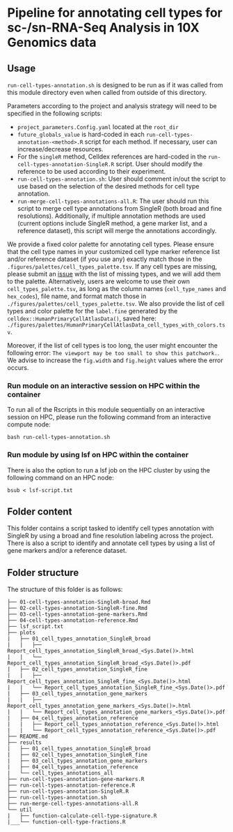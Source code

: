# Pipeline for annotating cell types for sc-/sn-RNA-Seq Analysis in 10X Genomics data

## Usage

`run-cell-types-annotation.sh` is designed to be run as if it was called from this module directory even when called from outside of this directory.

Parameters according to the project and analysis strategy will need to be specified in the following scripts:
- `project_parameters.Config.yaml` located at the `root_dir`
- `future_globals_value` is hard-coded in each `run-cell-types-annotation-<method>.R` script for each method. If necessary, user can increase/decrease resources.
- For the `singleR` method, Celldex references are hard-coded in the `run-cell-types-annotation-SingleR.R` script. User should modify the reference to be used according to their experiment.
- `run-cell-types-annotation.sh`: User should comment in/out the script to use based on the selection of the desired methods for cell type annotation.
- `run-merge-cell-types-annotations-all.R`: The user should run this script to merge cell type annotations from SingleR (both broad and fine resolutions). Additionally, if multiple annotation methods are used (current options include SingleR method, a gene marker list, and a reference dataset), this script will merge the annotations accordingly.


We provide a fixed color palette for annotating cell types. Please ensure that the cell type names in your customized cell type marker reference list and/or reference dataset  (if you use any) exactly match those in the `.figures/palettes/cell_types_palette.tsv`. If any cell types are missing, please submit an [issue](https://github.com/stjude-dnb-binfcore/sc-rna-seq-snap/issues) with the list of missing types, and we will add them to the palette. Alternatively, users are welcome to use their own `cell_types_palette.tsv`, as long as the column names (`cell_type_names` and `hex_codes`), file name, and format match those in `./figures/palettes/cell_types_palette.tsv`. We also provide the list of cell types and color palette for the `label.fine` generated by the  `celldex::HumanPrimaryCellAtlasData()`, saved here: `./figures/palettes/HumanPrimaryCellAtlasData_cell_types_with_colors.tsv`.

Moreover, if the list of cell types is too long, the user might encounter the following error: `The viewport may be too small to show this patchwork.`. We advise to increase the `fig.width` and `fig.height` values where the error occurs.


### Run module on an interactive session on HPC within the container

To run all of the Rscripts in this module sequentially on an interactive session on HPC, please run the following command from an interactive compute node:

```
bash run-cell-types-annotation.sh
```

### Run module by using lsf on HPC within the container

There is also the option to run a lsf job on the HPC cluster by using the following command on an HPC node:

```
bsub < lsf-script.txt
```


## Folder content
This folder contains a script tasked to identify cell types annotation with SingleR by using a broad and fine resolution labeling across the project. There is also a script to identify and annotate cell types by using a list of gene markers and/or a reference dataset.

## Folder structure 

The structure of this folder is as follows:

```
├── 01-cell-types-annotation-SingleR-broad.Rmd
├── 02-cell-types-annotation-SingleR-fine.Rmd
├── 03-cell-types-annotation-gene-markers.Rmd
├── 04-cell-types-annotation-reference.Rmd
├── lsf_script.txt
├── plots
|   ├── 01_cell_types_annotation_SingleR_broad
|   |   ├── Report_cell_types_annotation_SingleR_broad_<Sys.Date()>.html
|   |   └── Report_cell_types_annotation_SingleR_broad_<Sys.Date()>.pdf
|   ├── 02_cell_types_annotation_SingleR_fine
|   |   ├── Report_cell_types_annotation_SingleR_fine_<Sys.Date()>.html
|   |   └── Report_cell_types_annotation_SingleR_fine_<Sys.Date()>.pdf
|   ├── 03_cell_types_annotation_gene_markers
|   |   ├── Report_cell_types_annotation_gene_markers_<Sys.Date()>.html
|   |   └── Report_cell_types_annotation_gene_markers_<Sys.Date()>.pdf
|   ├── 04_cell_types_annotation_reference
|   |   ├── Report_cell_types_annotation_reference_<Sys.Date()>.html
|   |   └── Report_cell_types_annotation_reference_<Sys.Date()>.pdf
├── README.md
├── results
|   ├── 01_cell_types_annotation_SingleR_broad
|   ├── 02_cell_types_annotation_SingleR_fine
|   ├── 03_cell_types_annotation_gene_markers
|   ├── 04_cell_types_annotation_reference
|   └── cell_types_annotations_all
├── run-cell-types-annotation-gene-markers.R
├── run-cell-types-annotation-reference.R
├── run-cell-types-annotation-SingleR.R
├── run-cell-types-annotation.sh
├── run-merge-cell-types-annotations-all.R
└── util
|   ├── function-calculate-cell-type-signature.R
|___└── function-cell-type-fractions.R
```


